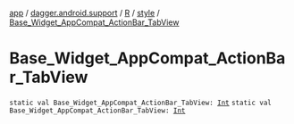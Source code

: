 [app](../../../index.md) / [dagger.android.support](../../index.md) / [R](../index.md) / [style](index.md) / [Base_Widget_AppCompat_ActionBar_TabView](./-base_-widget_-app-compat_-action-bar_-tab-view.md)

# Base_Widget_AppCompat_ActionBar_TabView

`static val Base_Widget_AppCompat_ActionBar_TabView: `[`Int`](https://kotlinlang.org/api/latest/jvm/stdlib/kotlin/-int/index.html)
`static val Base_Widget_AppCompat_ActionBar_TabView: `[`Int`](https://kotlinlang.org/api/latest/jvm/stdlib/kotlin/-int/index.html)